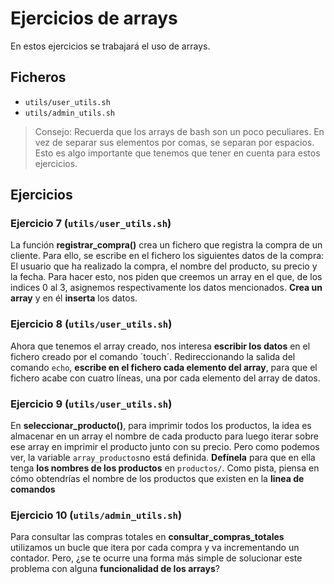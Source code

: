 # Ejercicios de arrays
En estos ejercicios se trabajará el uso de arrays.

## Ficheros
- `utils/user_utils.sh`
- `utils/admin_utils.sh`

> Consejo: Recuerda que los arrays de bash son un poco peculiares. En vez de separar sus elementos por comas, se separan por espacios. Esto es algo importante que tenemos que tener en cuenta para estos ejercicios.

## Ejercicios
### Ejercicio 7 (`utils/user_utils.sh`)
La función **registrar_compra()** crea un fichero que registra la compra de un cliente. Para ello, se escribe en el fichero los siguientes datos de la compra: El usuario que ha realizado la compra, el nombre del producto, su precio y la fecha. Para hacer esto, nos piden que creemos un array en el que, de los indices 0 al 3, asignemos respectivamente los datos mencionados. **Crea un array** y en él **inserta** los datos.

### Ejercicio 8 (`utils/user_utils.sh`)
Ahora que tenemos el array creado, nos interesa **escribir los datos** en el fichero creado por el comando ´touch´. Redireccionando la salida del comando `echo`, **escribe en el fichero cada elemento del array**, para que el fichero acabe con cuatro líneas, una por cada elemento del array de datos.

### Ejercicio 9 (`utils/user_utils.sh`)
En **seleccionar_producto()**, para imprimir todos los productos, la idea es almacenar en un array el nombre de cada producto para luego iterar sobre ese array en imprimir el producto junto con su precio. Pero como podemos ver, la variable `array_productos`no está definida. **Defínela** para que en ella tenga **los nombres de los productos** en `productos/`. Como pista, piensa en cómo obtendrías el nombre de los productos que existen en la **linea de comandos**

### Ejercicio 10 (`utils/admin_utils.sh`)
Para consultar las compras totales en **consultar_compras_totales** utilizamos un bucle que itera por cada compra y va incrementando un contador. Pero, ¿se te ocurre una forma más simple de solucionar este problema con alguna **funcionalidad de los arrays**?
